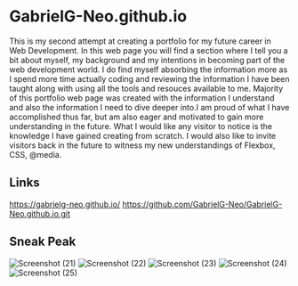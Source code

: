 # GabrielG-Neo.github.io

This is my second attempt at creating a portfolio for my future career in Web Development. In this web page you will find a section where I tell you a bit about myself, my background and my intentions in becoming part of the web development world.
I do find myself absorbing the information more as I spend more time actually coding and reviewing the information I have been taught along with using all the tools and resouces available to me.
Majority of this portfolio web page was created with the information I understand and also the information I need to dive deeper into.I am proud of what I have accomplished thus far, but am also eager and motivated to gain more understanding in the future.
What I would like any visitor to notice is the knowledge I have gained creating from scratch. I would also like to invite visitors back in the future to witness my new understandings of Flexbox, CSS, @media. 

## Links

https://gabrielg-neo.github.io/
https://github.com/GabrielG-Neo/GabrielG-Neo.github.io.git

## Sneak Peak
![Screenshot (21)](https://user-images.githubusercontent.com/70115497/101443867-f5f2e500-38e3-11eb-99c7-dbf2438fd786.png)
![Screenshot (22)](https://user-images.githubusercontent.com/70115497/101443876-fab79900-38e3-11eb-971f-9c30f26cad10.png)
![Screenshot (23)](https://user-images.githubusercontent.com/70115497/101443889-fdb28980-38e3-11eb-8d3a-3d9403d0d99b.png)
![Screenshot (24)](https://user-images.githubusercontent.com/70115497/101443900-00ad7a00-38e4-11eb-9750-11a98ee4eae6.png)
![Screenshot (25)](https://user-images.githubusercontent.com/70115497/101443914-04410100-38e4-11eb-9962-60b5cfe7f9ff.png)
